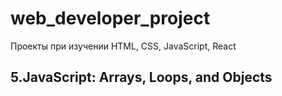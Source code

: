 # web_developer_project
Проекты при изучении HTML, CSS, JavaScript, React

## 5.JavaScript: Arrays, Loops, and Objects
